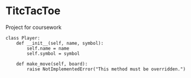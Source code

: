 # TitcTacToe
Project for coursework

```
class Player:
    def __init__(self, name, symbol):
        self.name = name
        self.symbol = symbol

    def make_move(self, board):
        raise NotImplementedError("This method must be overridden.")

```

